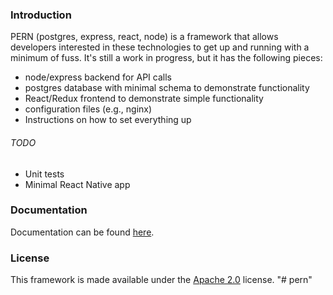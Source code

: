 ### Introduction

PERN (postgres, express, react, node) is a framework that allows developers interested in these technologies to get up and running with a minimum of fuss. It's still a work in progress, but it has the following pieces:

* node/express backend for API calls
* postgres database with minimal schema to demonstrate functionality
* React/Redux frontend to demonstrate simple functionality
* configuration files (e.g., nginx)
* Instructions on how to set everything up

###### TODO

* Unit tests
* Minimal React Native app

### Documentation

Documentation can be found [here](doc/README.md).

### License

This framework is made available under the [Apache 2.0](http://www.apache.org/licenses/LICENSE-2.0.html) license.
"# pern" 
